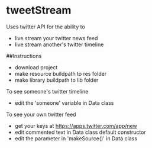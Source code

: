 # tweetStream
Uses twitter API for  the ability to 
* live stream your twitter news feed
* live stream another's twitter timeline

##Instructions
* download project
* make resource buildpath to res folder
* make library buildpath to lib folder

To see someone's twitter timeline
* edit the 'someone' variable in Data class

To see your own twitter feed
* get your keys at https://apps.twitter.com/app/new
* edit commented text in Data class default constructor
* edit the parameter in 'makeSource()' in Data class
